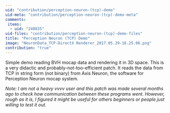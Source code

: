 ```yaml
---
uid: "contribution/perception-neuron-(tcp)-demo"
uid-meta: "contribution/perception-neuron-(tcp)-demo-meta"
comments: 
 items: 
  - uid: "240835"
uid-files: "contribution/perception-neuron-(tcp)-demo-files"
title: "Perception Neuron (TCP) Demo"
image: "NeuronData_TCP-DirectX Renderer_2017.05.29-16.25.06.png"
contribution: "true"
---
```


Simple demo reading BVH mocap data and rendering it in 3D space.
This is a very didactic and probably-not-too-efficient patch. It reads the data from TCP in string form (not binary) from Axis Neuron, the software for Perception Neuron mocap system.

*Note: I am not a heavy vvvv user and this patch was made several months ago to check how communication between these programs went. However, rough as it is, I figured it might be useful for others beginners or people just willing to test it out.*